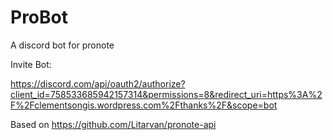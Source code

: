 # ProBot
A discord bot for pronote

Invite Bot:

https://discord.com/api/oauth2/authorize?client_id=758533685942157314&permissions=8&redirect_uri=https%3A%2F%2Fclementsongis.wordpress.com%2Fthanks%2F&scope=bot

Based on https://github.com/Litarvan/pronote-api